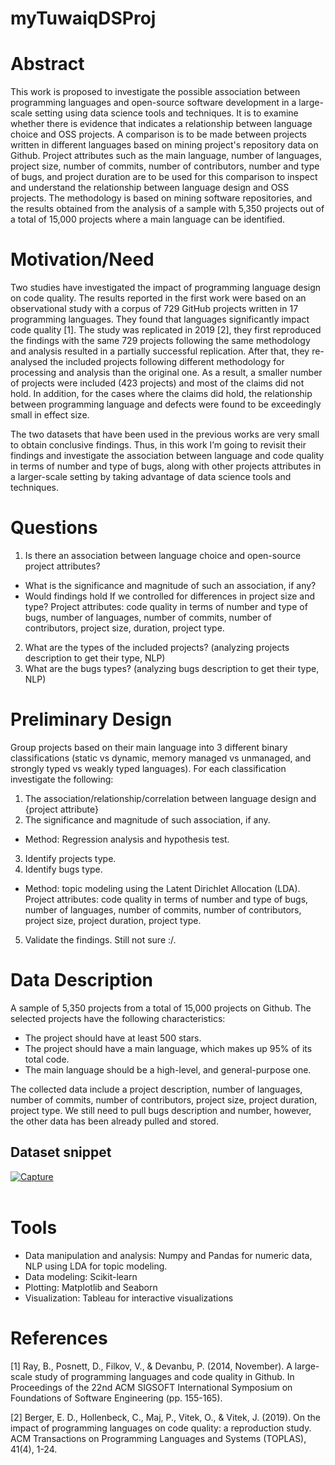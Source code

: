 # myTuwaiqDSProj
# Abstract
This work is proposed to investigate the possible association between programming languages and open-source software development in a large-scale setting using data science tools and techniques. It is to examine whether there is evidence that indicates a relationship between language choice and OSS projects. A comparison is to be made between projects written in different languages based on mining project's repository data on Github. Project attributes such as the main language, number of languages, project size, number of commits, number of contributors, number and type of bugs, and project duration are to be used for this comparison to inspect and understand the relationship between language design and OSS projects. The methodology is based on mining software repositories, and the results obtained from the analysis of a sample with 5,350 projects out of a total of 15,000 projects where a main language can be identified.

# Motivation/Need
Two studies have investigated the impact of programming language design on code quality. The results reported in the first work were based on an observational study with a corpus of 729 GitHub projects written in 17 programming languages. They found that languages significantly impact code quality [1]. The study was replicated in 2019 [2], they first reproduced the findings with the same 729 projects following the same methodology and analysis resulted in a partially successful replication. After that, they re-analysed the included projects following different methodology for processing and analysis than the original one. As a result, a smaller number of projects were included (423 projects) and most of the claims did not hold. In addition, for the cases where the claims did hold, the relationship between programming language and defects were found to be exceedingly small in effect size.

The two datasets that have been used in the previous works are very small to obtain conclusive findings. Thus, in this work I’m going to revisit their findings and investigate the association between language and code quality in terms of number and type of bugs, along with other projects attributes in a larger-scale setting by taking advantage of data science tools and techniques.


# Questions
1. 	Is there an association between language choice and open-source project attributes?
* 	What is the significance and magnitude of such an association, if any?
* 	Would findings hold If we controlled for differences in project size and type?
Project attributes: code quality in terms of number and type of bugs, number of languages, number of commits, number of contributors,  project size, duration, project type.
2. 	What are the types of the included projects? (analyzing projects description to get their type, NLP)
3. 	What are the bugs types? (analyzing bugs description to get their type, NLP)


# Preliminary Design
Group projects based on their main language into 3 different binary classifications (static vs dynamic, memory managed vs unmanaged, and strongly typed vs weakly typed languages).
For each classification investigate the following:
1.	The association/relationship/correlation between language design and {project attribute}
2.	The significance and magnitude of such association, if any.
* Method: Regression analysis and hypothesis test.
3.	Identify projects type.
4.	Identify bugs type.
*	Method: topic modeling using the Latent Dirichlet Allocation (LDA).
Project attributes: code quality in terms of number and type of bugs, number of languages, number of commits, number of contributors,  project size, project duration, project type.
5. Validate the findings. Still not sure :/. 


# Data Description
A sample of 5,350 projects from a total of 15,000 projects on Github. The selected projects have the following characteristics:
*	The project should have at least 500 stars.
*	The project should have a main language, which makes up 95% of its total code.
*	The main language should be a high-level, and general-purpose one.

The collected data include a project description, number of languages, number of commits, number of contributors,  project size, project duration, project type. We still need to pull bugs description and number, however, the other data has been already pulled and stored.

## Dataset snippet
<a href="https://ibb.co/nmLpst2"><img src="https://i.ibb.co/zx4dhDc/Capture.jpg" alt="Capture" border="0"></a><br /><a target='_blank' href='https://the-crosswordsolver.com/u-s-n-rank-below-capt-4-letters'></a><br />
 
# Tools
*	Data manipulation and analysis: Numpy and Pandas for numeric data, NLP using LDA for topic modeling. 
*	Data modeling: Scikit-learn 
*	Plotting: Matplotlib and Seaborn
*	Visualization: Tableau for interactive visualizations


# References
[1] Ray, B., Posnett, D., Filkov, V., & Devanbu, P. (2014, November). A large-scale study of programming languages and code quality in Github. In Proceedings of the 22nd ACM SIGSOFT International Symposium on Foundations of Software Engineering (pp. 155-165).

[2] Berger, E. D., Hollenbeck, C., Maj, P., Vitek, O., & Vitek, J. (2019). On the impact of programming languages on code quality: a reproduction study. ACM Transactions on Programming Languages and Systems (TOPLAS), 41(4), 1-24.
